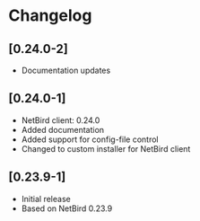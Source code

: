 # Changelog

## [0.24.0-2]

- Documentation updates

## [0.24.0-1]

- NetBird client: 0.24.0
- Added documentation
- Added support for config-file control
- Changed to custom installer for NetBird client

## [0.23.9-1]

- Initial release
- Based on NetBird 0.23.9
